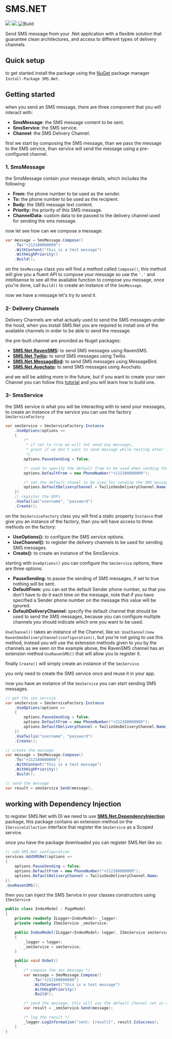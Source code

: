 # SMS.NET

[![](https://img.shields.io/github/license/YoussefSell/SMS.Net)](https://github.com/YoussefSell/SMS.Net/blob/master/LICENSE)
[![](https://img.shields.io/nuget/v/SMS.Net)](https://www.nuget.org/packages/SMS.Net/)
![Build](https://github.com/YoussefSell/SMS.Net/actions/workflows/ci.yml/badge.svg)

Send SMS message from your .Net application with a flexible solution that guarantee clean architectures, and access to different types of delivery channels.

## Quick setup

to get started install the package using the [NuGet](https://www.nuget.org/packages/SMS.Net/) package manager `Install-Package SMS.Net`.

## Getting started

when you send an SMS message, there are three component that you will interact with:

- **SmsMessage**: the SMS message content to be sent.
- **SmsService**: the SMS service.
- **Channel**: the SMS Delivery Channel.

first we start by composing the SMS message, than we pass the message to the SMS service, than service will send the message using a pre-configured channel.

### 1. SmsMessage

the SmsMessage contain your message details, which includes the following:

- **From:** the phone number to be used as the sender.
- **To:** the phone number to be used as the recipient.
- **Body:** the SMS message text content.
- **Priority:** the priority of this SMS message.
- **ChannelData:** custom data to be passed to the delivery channel used for sending the sms message.

now let see how can we compose a message:

```csharp
var message = SmsMessage.Compose()
    .To("+212100000009")
    .WithContent("this is a test message")
    .WithHighPriority()
    .Build();
```

on the `SmsMessage` class you will find a method called `Compose()`, this method will give you a fluent API to compose your message so use the `'.'` and intellisense to see all the available function to compose you message, once you're done, call `Build()` to create an instance of the `SmsMessage`.

now we have a message let's try to send it.

### 2- Delivery Channels

Delivery Channels are what actually used to send the SMS messages under the hood, when you install SMS.Net you are required to install one of the available channels in order to be able to send the message.

the pre-built channel are provided as Nuget packages:

- **[SMS.Net.RavenSMS](https://www.nuget.org/packages/SMS.Net.RavenSMS/):** to send SMS messages using RavenSMS.
- **[SMS.Net.Twilio](https://www.nuget.org/packages/SMS.Net.Twilio/):** to send SMS messages using Twilio.
- **[SMS.Net.MessageBird](https://www.nuget.org/packages/SMS.Net.MessageBird/):** to send SMS messages using MessageBird.
- **[SMS.Net.Avochato](https://www.nuget.org/packages/SMS.Net.Avochato/):** to send SMS messages using Avochato.

and we will be adding more in the future, but if you want to create your own Channel you can follow this [tutorial](#) and you will learn how to build one.

### 3- SmsService

the SMS service is what you will be interacting with to send your messages, to create an instance of the service you can use the factory `SmsServiceFactory`

```csharp
var smsService = SmsServiceFactory.Instance
    .UseOptions(options =>
    {
        /*
         * if set to true we will not send any messages,
         * great if we don't want to send message while testing other functionalities
         */
        options.PauseSending = false;

        /* used to specify the default from to be used when sending the SMS messages */
        options.DefaultFrom = new PhoneNumber("+212100000009");

        /* set the default chanel to be used for sending the SMS messages */
        options.DefaultDeliveryChannel = TwilioSmsDeliveryChannel.Name;
    })
    // register the EDPs
    .UseTwilio("username", "password")
    .Create();
```

on the `SmsServiceFactory` class you will find a static property `Instance` that give you an instance of the factory, than you will have access to three methods on the factory:

- **UseOptions():** to configure the SMS service options.
- **UseChannel():** to register the delivery channels to be used for sending SMS messages.
- **Create():** to create an instance of the SmsService.

starting with `UseOptions()` you can configure the `SmsService` options, there are three options:

- **PauseSending:** to pause the sending of SMS messages, if set to true nothing will be sent.
- **DefaultFrom:** you can set the default Sender phone number, so that you don't have to do it each time on the message, note that if you have specified a Sender phone number on the message this value will be ignored.
- **DefaultDeliveryChannel:** specify the default channel that should be used to send the SMS messages, because you can configure multiple channels you should indicate which one you want to be used.

`UseChannel()` takes an instance of the Channel, like so: `UseChannel(new RavenSmsDeliveryChannel(configuration))`, but you're not going to use this method, instead you will use the extension methods given to you by the channels as we seen on the example above, the RavenSMS channel has an extension method `UseRavenSMS()` that will allow you to register it.

finally `Create()` will simply create an instance of the `SmsService`.

you only need to create the SMS service once and reuse it in your app.

now you have an instance of the `SmsService` you can start sending SMS messages.

```csharp
// get the sms service
var smsService = SmsServiceFactory.Instance
    .UseOptions(options =>
    {
        options.PauseSending = false;
        options.DefaultFrom = new PhoneNumber("+212100000009");
        options.DefaultDeliveryChannel = TwilioSmsDeliveryChannel.Name;
    })
    .UseTwilio("username", "password")
    .Create();

// create the message
var message = SmsMessage.Compose()
    .To("+212100000009")
    .WithContent("this is a test message")
    .WithHighPriority()
    .Build();

// send the message
var result = smsService.Send(message);
```

## working with Dependency Injection

to register SMS.Net with DI we need to use [**SMS.Net.DependencyInjection**](https://www.nuget.org/packages/SMS.Net.DependencyInjection/) package, this package contains an extension method on the `IServiceCollection` interface that register the `SmsService` as a Scoped service.

once you have the package downloaded you can register SMS.Net like so:

```csharp
// add SMS.Net configuration
services.AddSMSNet(options =>
{
    options.PauseSending = false;
    options.DefaultFrom = new PhoneNumber("+212100000009");
    options.DefaultDeliveryChannel = TwilioSmsDeliveryChannel.Name;
})
.UseRavenSMS();
```

then you can inject the SMS Service in your classes constructors using `ISmsService`

```csharp
public class IndexModel : PageModel
{
    private readonly ILogger<IndexModel> _logger;
    private readonly ISmsService _smsService;

    public IndexModel(ILogger<IndexModel> logger, ISmsService smsService)
    {
        _logger = logger;
        _smsService = smsService;
    }

    public void OnGet()
    {
        /* compose the sms message */
        var message = SmsMessage.Compose()
            .To("+212100000009")
            .WithContent("this is a test message")
            .WithHighPriority()
            .Build();

        /* send the message, this will use the default channel set in the option */
        var result = _smsService.Send(message);

        /* log the result */
        _logger.LogInformation("sent: {result}", result.IsSuccess);
    }
}
```
